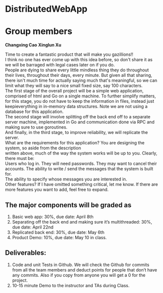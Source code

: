 # DistributedWebApp
# Group members
**Changxing Cao**
**Xinglun Xu**

Time to create a fantastic product that will make you gazillions!!    
I think no one has ever come up with this idea before, so don't share it as we will be barraged with legal cases later on if you do.    
People are dying to share every little mindless thing they do throughout their lives, throughout their days, every minute. But given all that sharing, there isn't much time for actually saying much that's meaningful, so we can limit what they will say to a nice small fixed size, say 100 characters.   
The first stage of the overall project will be a simple web application, comprised of html and Go on a single machine. To further simplify matters, for this stage, you do not have to keep the information in files, instead just keepieverything in in-memory data structures. Note we are not using a database for this application.   
The second stage will involve splitting off the back end off to a separate server machine, implemented in Go and communication done via RPC and making sure to use goroutines.    
And finally, in the third stage, to improve reliability, we will replicate the server.    
What are the requirements for this application? You are designing the system, so aside from the description   
written above, much of the way the system works will be up to you. Clearly, there must be:    
Users who log in. They will need passwords. They may want to cancel their accounts. The ability to write / send the messages that the system is built for.    
The ability to specify whose messages you are interested in.    
Other features? If I have omitted something critical, let me know. If there are more features you want to add, feel free to expand.   
## The major components will be graded as
1. Basic web app: 30%, due date: April 8th
2. Separating off the back end and making sure it’s multithreaded: 30%, due date: April 22nd
3. Replicated back end: 30%, due date: May 6th
4. Product Demo: 10%, due date: May 10 in class.

## Deliverables:
1. Code and unit Tests in Github. We will check the Github for commits from all the team members and deduct points for people that don’t have any commits. Also if you copy from anyone you will get a 0 for the project.
2. 10-15 minute Demo to the instructor and TAs during Class.
